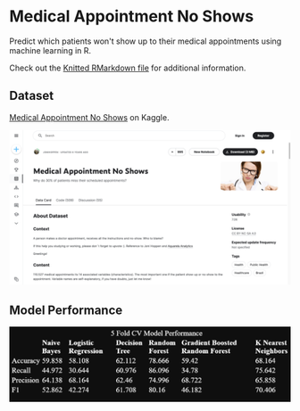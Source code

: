 # Medical Appointment No Shows
Predict which patients won't show up to their medical appointments using machine learning in R.

Check out the [Knitted RMarkdown file](https://github.com/AndrewDettor/Medical-Appointment-No-Shows/blob/main/KnittedRmd.pdf) for additional information.

## Dataset

[Medical Appointment No Shows](https://www.kaggle.com/datasets/joniarroba/noshowapp) on Kaggle.

![kaggle page](https://github.com/AndrewDettor/Medical-Appointment-No-Shows/blob/main/kaggle%20no%20show.png)

## Model Performance

![model perf](https://github.com/AndrewDettor/Medical-Appointment-No-Shows/blob/main/no%20show%20model%20perf.png)
